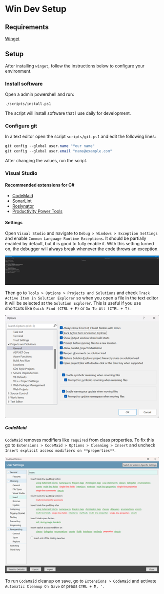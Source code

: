 # Win Dev Setup

## Requirements

[Winget](https://learn.microsoft.com/en-us/windows/package-manager/winget/)

## Setup

After installing `winget`, follow the instructions below to configure your environment.

### Install software

Open a admin powershell and run:

```sh
./scripts/install.ps1
```

The script will install software that I use daily for development.

### Configure git

In a text editor open the script `scripts/git.ps1` and edit the following lines:

```powershell
git config --global user.name "Your name"
git config --global user.email "name@example.com"
```

After changing the values, run the script.

### Visual Studio

#### Recommended extensions for C#

- [CodeMaid]()
- [SonarLint]()
- [Roslynator]()
- [Productivity Power Tools]()

#### Settings

Open `Visual Studio` and navigate to `Debug > Windows > Exception Settings` and enable `Common Language Runtime Exceptions`. It should be partially enabled by default, but it is good to fully enable it. With this setting turned on, the debugger will always break whenever the code throws an exception.

![alt text](docs/assets/visual-studio-clr-exceptions.png)

Then go to `Tools > Options > Projects and Solutions` and check `Track Active Item in Solution Explorer` so when you open a file in the text editor it will be selected at the `Solution Explorer`. This is useful if you use shortcuts like `Quick Find (CTRL + F)` or `Go To All (CTRL + T)`.

![alt text](docs/assets/visual-studio-track-active-item-solution-explorer.png)

##### CodeMaid

`CodeMaid` removes modifiers like `required` from class properties. To fix this go to `Extensions > CodeMaid > Options > Cleaning > Insert` and uncheck `Insert explicit access modifiers on **properties**`.

![alt text](docs/assets/visual-studio-codemaid-access-modifiers-on-properties.png)

To run `CodeMaid` cleanup on save, go to `Extensions > CodeMaid` and activate `Automatic Cleanup On Save` or press `CTRL + M, '`.
